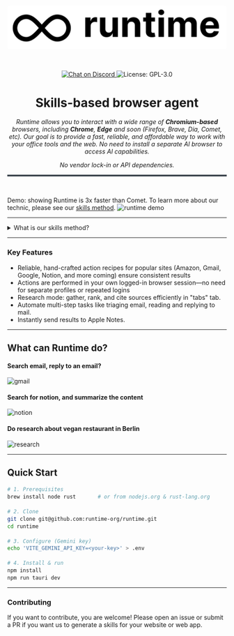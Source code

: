 <a id="top"></a>

<img src="./public/logo/logo_runtime.png" alt="Runtime" width="full" style="border-radius: 5px;"/>

<div style="height: 32px;"></div>

<p align="center">
  <a href="https://discord.gg/AN4WZYXqR4">
    <img src="https://img.shields.io/discord/1298389425905991791?logo=discord&label=Discord&labelColor=2C2F33&color=5865F2" alt="Chat on Discord" />
  </a>
  <img alt="License: GPL-3.0" src="https://img.shields.io/badge/License-GPLv3-blue.svg" />
</p>

<div align="center">
  <h1>Skills-based browser agent</h1>
  <p>
    <em>
      Runtime allows you to interact with a wide range of <strong>Chromium-based</strong> browsers, including <strong>Chrome</strong>, <strong>Edge</strong> and soon (Firefox, Brave, Dia, Comet, etc). Our goal is to provide a fast, reliable, and affordable way to work with your office tools and the web. No need to install a separate AI browser to access AI capabilities.
    </em>
  </p>
  <p><em>No vendor lock-in or API dependencies.</em></p>
</div>


<div style="height:4px; background: #3C444D;"></div>
<div style="height: 32px;"></div>

Demo: showing Runtime is 3x faster than Comet. To learn more about our technic, please see our [skills method](/SKILLS.md).
![runtime demo](https://github.com/runtime-org/resources/blob/main/demos/runtime.gif?raw=true)


---
<details> 
<summary> What is our skills method? </summary>

Previous AI browser agents (such as Comet, Dia, Genspark, browser-use, or browserbase) rely heavily on the DOM at execution time and manipulate it using heuristic methods. This approach makes processing requests slow.

We took a different approach: instead of manipulating the DOM at runtime/render-time, we use the tag attributes present in the DOM after the initial rendering by Blink. These attributes serve as gateways to locate elements such as `button`, `a`, `div`, `span`, and others.

We call these "skills." Every website has a set of predefined actions that a human can perform. For example, on amazon.com, the basic functions a user might perform include:  
 - searching for products, 
 - reading product information (such as title, price, discount, delivery time, rating, comments, etc.), 
 - adding items to the cart, 
 - viewing the cart, 
 - tracking deliveries, 
 - and more.

By leveraging predefined skills instead of interacting with the live DOM, we achieve significant speed improvements. This approach also removes the need for the LLM to reason about which button to click or which element to hover over. 

Important: While we recognize that this method is not infinitely scalable, we have developed a solution to address scalability challenges and will be sharing more details soon. Follow us for updates!

A single skills of amazon.* are:

```json
{
    "name": "search_products",
    "description": "Search for a product on Amazon. this skill will take the user query as input, and perform the search on amazon.com and it will return the list of results of products.",
    "input":  { "text": "string" },
    "output": "results",
    "steps": [
    { "action": "navigate_to_url", "url": "https://www.amazon.com" },
    { "action": "wait_for_selector", "selector": "#twotabsearchtextbox" },
    { "action": "click",              "selector": "#twotabsearchtextbox" },
    { "action": "type",               "selector": "#twotabsearchtextbox", "input_key": "text" },
    { "action": "press_enter" },
    { "action": "wait_for_selector",  "selector": "div[data-component-type='s-search-result'][data-asin]:not([data-asin=''])" },
    { "action": "scroll_down",        "times": 3 },
    {
        "action":     "extract_list",
        "selector":   "div[data-component-type='s-search-result'][data-asin]:not([data-asin=''])",
        "schema": {
        "asin": "@data-asin",
        "title": "[data-cy='title-recipe'] a h2::text",
        "price": "[data-cy='price-recipe'] .a-row [aria-describedby='price-link'] .a-price .a-offscreen::text",
        "link": "[data-cy='title-recipe'] a::href"
        },
        "output_key": "results"
    }
    ]
}
```
</details>


----

### Key Features

- Reliable, hand-crafted action recipes for popular sites (Amazon, Gmail, Google, Notion, and more coming) ensure consistent results
- Actions are performed in your own logged-in browser session—no need for separate profiles or repeated logins
- Research mode: gather, rank, and cite sources efficiently in "tabs" tab.
- Automate multi-step tasks like triaging email, reading and replying to mail.
- Instantly send results to Apple Notes.


---

## What can Runtime do?

#### Search email, reply to an email?
![gmail](https://github.com/runtime-org/resources/blob/main/demos/gmail.gif?raw=true)

#### Search for notion, and summarize the content
![notion](https://github.com/runtime-org/resources/blob/main/demos/notion.gif?raw=true)

#### Do research about vegan restaurant in Berlin
![research](https://github.com/runtime-org/resources/blob/main/demos/research.gif?raw=true)

---

## Quick Start

```bash
# 1. Prerequisites
brew install node rust       # or from nodejs.org & rust-lang.org

# 2. Clone
git clone git@github.com:runtime-org/runtime.git
cd runtime

# 3. Configure (Gemini key)
echo 'VITE_GEMINI_API_KEY=<your-key>' > .env

# 4. Install & run
npm install
npm run tauri dev
```

---
### Contributing

If you want to contribute, you are welcome! Please open an issue or submit a PR if you want us to generate a skills for your website or web app.